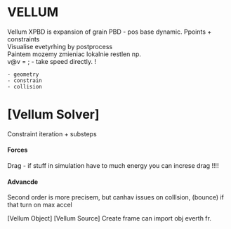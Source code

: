 
# VELLUM
Vellum XPBD is expansion of grain PBD - pos base dynamic. Ppoints + constraints   
Visualise evetyrhing by postprocess   
Paintem mozemy zmieniac lokalnie restlen np.  
v@v = ; - take speed directly. !
```
- geometry 
- constrain 
- collision
```
# [Vellum Solver] 
Constraint iteration + substeps  

#### Forces 
Drag - if stuff in simulation have to much energy you can increse drag !!!!   
#### Advancde
Second order is more precisem, but canhav issues on colllsion, (bounce) if that turn on max accel   

[Vellum Object]
[Vellum Source]
Create frame can import obj everth fr. 




